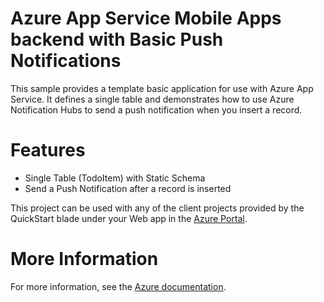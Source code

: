# Azure App Service Mobile Apps backend with Basic Push Notifications

This sample provides a template basic application for use with Azure App Service.  It defines
a single table and demonstrates how to use Azure Notification Hubs to send a push notification
when you insert a record.

# Features

* Single Table (TodoItem) with Static Schema
* Send a Push Notification after a record is inserted

This project can be used with any of the client projects provided by the QuickStart blade under
your Web app in the [Azure Portal](https://portal.azure.com).

# More Information

For more information, see the [Azure documentation](https://azure.microsoft.com/en-us/documentation/articles/app-service-mobile-node-backend-how-to-use-server-sdk/).
